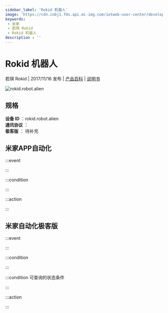 ```yaml
---
sidebar_label: 'Rokid 机器人'
image: 'https://cdn.cnbj1.fds.api.mi-img.com/iotweb-user-center/developer_1678870888782KE4kD8oK.png?GalaxyAccessKeyId=AKVGLQWBOVIRQ3XLEW&Expires=9223372036854775807&Signature=5Ub58P/9q3eqyXVX1OdbXB+1O0s='
keywords: 
 - 米家
 - 若琪 Rokid
 - Rokid 机器人
description : ''
---
```

# Rokid 机器人

若琪 Rokid | 2017/11/16 发布 | [产品百科](https://home.mi.com/webapp/content/baike/product/index.html?model=rokid.robot.alien/) | [说明书](https://home.mi.com/views/introduction.html?model=rokid.robot.alien&region=cn)

![rokid.robot.alien](https://cdn.cnbj1.fds.api.mi-img.com/iotweb-user-center/developer_1678870888782KE4kD8oK.png?GalaxyAccessKeyId=AKVGLQWBOVIRQ3XLEW&Expires=9223372036854775807&Signature=5Ub58P/9q3eqyXVX1OdbXB+1O0s=)

## 规格  
> 
**设备 ID** ：rokid.robot.alien  
**通讯协议** ：  
**极客版**  ： 待补充 


## 米家APP自动化  

:::event  

:::

:::condition  

:::

:::action   

:::

## 米家自动化极客版  

:::event  

:::

:::condition  

:::

:::condition 可查询的状态条件  

:::

:::action  

:::

        
